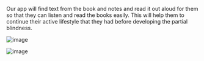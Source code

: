Our app will find text from the book and notes and read it out aloud for them so that they can listen and read the books easily. This will help them to continue their active lifestyle that they had before developing the partial blindness.

![image](https://cdn.discordapp.com/attachments/874963872296108062/922576526124388372/readme1.PNG)

![image](https://cdn.discordapp.com/attachments/874963872296108062/922576573587140618/readme2.PNG)
